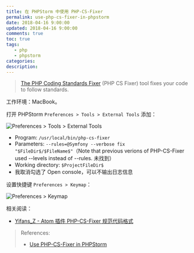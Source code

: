 ```yaml
---
title: 在 PHPStorm 中使用 PHP-CS-Fixer
permalink: use-php-cs-fixer-in-phpstorm
date: 2018-04-16 9:00:00
updated: 2018-04-16 9:00:00
comments: true
toc: true
tags:
   - php
   - phpstorm
categories:
description:
---
```


> [The PHP Coding Standards Fixer](https://github.com/FriendsOfPHP/PHP-CS-Fixer) (PHP CS Fixer) tool fixes your code to follow standards.

工作环境：MacBook。

打开 PHPStorm `Preferences > Tools > External Tools` 添加：

![Preferences > Tools > External Tools](https://cdn-qn.yifans.com/180416-use-php-cs-fixer-in-phpstorm-001.png)

<!-- more -->

- Program: `/usr/local/bin/php-cs-fixer`
- Parameters: `--rules=@Symfony --verbose fix "$FileDir$/$FileName$"`（Note that previous verions of PHP-CS-Fixer used --levels instead of --rules. 未找到）
- Working directory: `$ProjectFileDir$`
- 我取消勾选了 Open console，可以不输出日志信息

设置快捷键 `Preferences > Keymap`：

![Preferences > Keymap](https://cdn-qn.yifans.com/180416-use-php-cs-fixer-in-phpstorm-002.png)

相关阅读：
- [Yifans_Z - Atom 插件 PHP-CS-Fixer 规范代码格式](/2017/06/13/atom-plugin-php-cs-fixer/)

> References:
> - [Use PHP-CS-Fixer in PHPStorm](https://gist.github.com/nienkedekker/3ddb9ece42233698c0e3f3e42cf1ff34)
